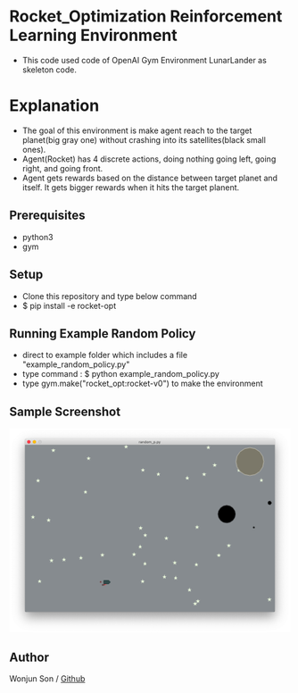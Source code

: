 # Rocket_Optimization Reinforcement Learning Environment

* This code used code of OpenAI Gym Environment LunarLander as skeleton code.

# Explanation
* The goal of this environment is make agent reach to the target planet(big gray one) without crashing into its satellites(black small ones).
* Agent(Rocket) has 4 discrete actions, doing nothing going left, going right, and going front.
* Agent gets rewards based on the distance between target planet and itself. It gets bigger rewards when it hits the target planent.


## Prerequisites

* python3
* gym

## Setup

* Clone this repository and type below command
* $ pip install -e rocket-opt

## Running Example Random Policy

* direct to example folder which includes a file "example_random_policy.py"
* type command : $ python example_random_policy.py
* type gym.make("rocket_opt:rocket-v0") to make the environment

## Sample Screenshot
![Screenshot](example/ex_sc.png)

## Author

Wonjun Son / [Github](https://github.com/wongongv)

